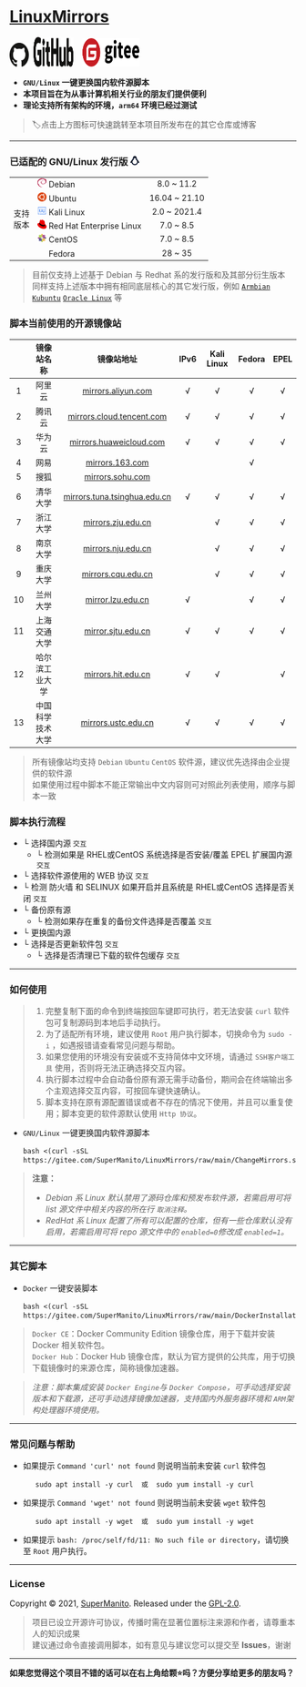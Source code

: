 # [LinuxMirrors](./img/logo.png)

<a href="https://github.com/SuperManito/LinuxMirrors"><img src="./img/icon/github-1.svg" width="34" height="42"></a>
&nbsp;<a href="https://github.com/SuperManito/LinuxMirrors"><img src="./img/icon/github-2.svg" width="70" height="52"></a>
&nbsp;&nbsp;&nbsp;<a href="https://gitee.com/SuperManito/LinuxMirrors"><img src="./img/icon/gitee.svg" width="100" height="50"/></a>
- __`GNU/Linux` 一键更换国内软件源脚本__
- __本项目旨在为从事计算机相关行业的朋友们提供便利__
- __理论支持所有架构的环境，`arm64` 环境已经过测试__
> 🏷️点击上方图标可快速跳转至本项目所发布在的其它仓库或博客

***

### 已适配的 GNU/Linux 发行版 <img src="./img/icon/linux.svg" width="16" height="16" alt="Linux Logo"/>
<table>
<tr>
    <td rowspan="7"> 支持<br/>版本<br/>
</tr>
<tr>
    <td><a href="https://www.debian.org"><img src="./docs/img/icon/debian.svg" width="16" height="16"/></a>&nbsp;Debian</td>
    <td align="center">8.0 ~ 11.2</td>
</tr>
<tr>
    <td><a href="https://cn.ubuntu.com"><img src="./docs/img/icon/ubuntu.svg" width="16" height="16"/></a>&nbsp;Ubuntu</td>
    <td align="center">16.04 ~ 21.10</td>
</tr>
<tr>
    <td><a href="https://www.kali.org"><img src="./docs/img/icon/kali.svg" width="16" height="16"/></a>&nbsp;Kali Linux</td>
    <td align="center">2.0 ~ 2021.4</td>
</tr>
<tr>
    <td><a href="https://access.redhat.com/products/red-hat-enterprise-linux"><img src="./docs/img/icon/redhat.svg" width="16" height="16"/></a>&nbsp;Red Hat Enterprise Linux</td>
    <td align="center">7.0 ~ 8.5</td>
</tr>
<tr>
    <td><a href="https://www.centos.org"><img src="./docs/img/icon/centos.svg" width="16" height="16"/></a>&nbsp;CentOS</td>
    <td align="center">7.0 ~ 8.5</td>
</tr>
<tr>
    <td><a href="https://getfedora.org/zh_Hans_CN"><img src="./docs/img/icon/fedora.ico" width="16" height="16"/></a>&nbsp;Fedora</td>
    <td align="center">28 ~ 35</td>
</tr>
</table>

> 目前仅支持上述基于 Debian 与 Redhat 系的发行版和及其部分衍生版本 \
> 同样支持上述版本中拥有相同底层核心的其它发行版，例如 [`Armbian`](https://www.armbian.com) [`Kubuntu`](https://kubuntu.org) [`Oracle Linux`](https://www.oracle.com/cn/technical-resources) 等

### 脚本当前使用的开源镜像站
| | 镜像站名称 | 镜像站地址 | IPv6 | Kali Linux | Fedora | EPEL |
| :------: | :------: | :------: | :------: | :------: | :------: | :------: |
| 1 | 阿里云 | [mirrors.aliyun.com](https://developer.aliyun.com/special/mirrors/notice) | √ | √ | √ | √ |
| 2 | 腾讯云 | [mirrors.cloud.tencent.com](https://mirrors.cloud.tencent.com) | √ | √ | √ | √ |
| 3 | 华为云 | [mirrors.huaweicloud.com](https://mirrors.huaweicloud.com) | √ | √ | √ | √ |
| 4 | 网易 | [mirrors.163.com](https://mirrors.163.com) |  |  | √ |  |
| 5 | 搜狐 | [mirrors.sohu.com](https://mirrors.sohu.com) |  |  |  |  |
| 6 | 清华大学 | [mirrors.tuna.tsinghua.edu.cn](https://mirrors.tuna.tsinghua.edu.cn) | √ | √ | √ | √ |
| 7 | 浙江大学 | [mirrors.zju.edu.cn](https://mirrors.zju.edu.cn) |  | √ | √ | √ |
| 8 | 南京大学 | [mirrors.nju.edu.cn](https://mirrors.nju.edu.cn) |  | √ | √ | √ |
| 9 | 重庆大学 | [mirrors.cqu.edu.cn](https://mirrors.cqu.edu.cn) |  | √ | √ | √ |
| 10 | 兰州大学 | [mirror.lzu.edu.cn](https://mirror.lzu.edu.cn) | √ |  | √ | √ |
| 11 | 上海交通大学 | [mirror.sjtu.edu.cn](https://mirror.sjtu.edu.cn) | √ | √ | √ | √ |
| 12 | 哈尔滨工业大学 | [mirrors.hit.edu.cn](https://mirrors.hit.edu.cn) | √ | √ |  | √ |
| 13 | 中国科学技术大学 | [mirrors.ustc.edu.cn](https://mirrors.ustc.edu.cn) | √ | √ | √ | √ |
> 所有镜像站均支持 `Debian` `Ubuntu` `CentOS` 软件源，建议优先选择由企业提供的软件源\
> 如果使用过程中脚本不能正常输出中文内容则可对照此列表使用，顺序与脚本一致

### 脚本执行流程
- └ 选择国内源 `交互`
  - └ 检测如果是 RHEL或CentOS 系统选择是否安装/覆盖 EPEL 扩展国内源 `交互`
- └ 选择软件源使用的 WEB 协议 `交互`
- └ 检测 防火墙 和 SELINUX 如果开启并且系统是 RHEL或CentOS 选择是否关闭 `交互`
- └ 备份原有源
  - └ 检测如果存在重复的备份文件选择是否覆盖 `交互`
- └ 更换国内源
- └ 选择是否更新软件包 `交互`
  - └ 选择是否清理已下载的软件包缓存 `交互`

***

### 如何使用
> 1. 完整复制下面的命令到终端按回车键即可执行，若无法安装 `curl` 软件包可复制源码到本地后手动执行。
> 2. 为了适配所有环境，建议使用 `Root` 用户执行脚本，切换命令为 `sudo -i` ，如遇报错请查看常见问题与帮助。
> 3. 如果您使用的环境没有安装或不支持简体中文环境，请通过 `SSH客户端工具` 使用，否则将无法正确选择交互内容。
> 4. 执行脚本过程中会自动备份原有源无需手动备份，期间会在终端输出多个主观选择交互内容，可按回车键快速确认。
> 5. 脚本支持在原有源配置错误或者不存在的情况下使用，并且可以重复使用；脚本变更的软件源默认使用 `Http 协议`。

- `GNU/Linux` 一键更换国内软件源脚本

      bash <(curl -sSL https://gitee.com/SuperManito/LinuxMirrors/raw/main/ChangeMirrors.sh)
> __注意：__
> - _Debian 系 Linux 默认禁用了源码仓库和预发布软件源，若需启用可将 list 源文件中相关内容的所在行 `取消注释`。_
> - _RedHat 系 Linux 配置了所有可以配置的仓库，但有一些仓库默认没有启用，若需启用可将 repo 源文件中的 `enabled=0`修改成 `enabled=1`。_

***

### 其它脚本
- `Docker` 一键安装脚本

      bash <(curl -sSL https://gitee.com/SuperManito/LinuxMirrors/raw/main/DockerInstallation.sh)

> `Docker CE`：Docker Community Edition 镜像仓库，用于下载并安装 Docker 相关软件包。\
> `Docker Hub`：Docker Hub 镜像仓库，默认为官方提供的公共库，用于切换下载镜像时的来源仓库，简称镜像加速器。

> _注意：脚本集成安装 `Docker Engine`与 `Docker Compose`，可手动选择安装版本和下载源，还可手动选择镜像加速器，支持国内外服务器环境和 `ARM`架构处理器环境使用。_

***

### 常见问题与帮助
- 如果提示 `Command 'curl' not found` 则说明当前未安装 `curl` 软件包

         sudo apt install -y curl  或  sudo yum install -y curl

- 如果提示 `Command 'wget' not found` 则说明当前未安装 `wget` 软件包

         sudo apt install -y wget  或  sudo yum install -y wget

- 如果提示 `bash: /proc/self/fd/11: No such file or directory`，请切换至 `Root` 用户执行。

***

### License
Copyright © 2021, [SuperManito](https://github.com/SuperManito). Released under the [GPL-2.0](https://github.com/SuperManito/LinuxMirrors/blob/main/LICENSE).
> 项目已设立开源许可协议，传播时需在显著位置标注来源和作者，请尊重本人的知识成果\
> 建议通过命令直接调用脚本，如有意见与建议您可以提交至 __Issues__，谢谢

***

__如果您觉得这个项目不错的话可以在右上角给颗⭐吗？方便分享给更多的朋友吗？__